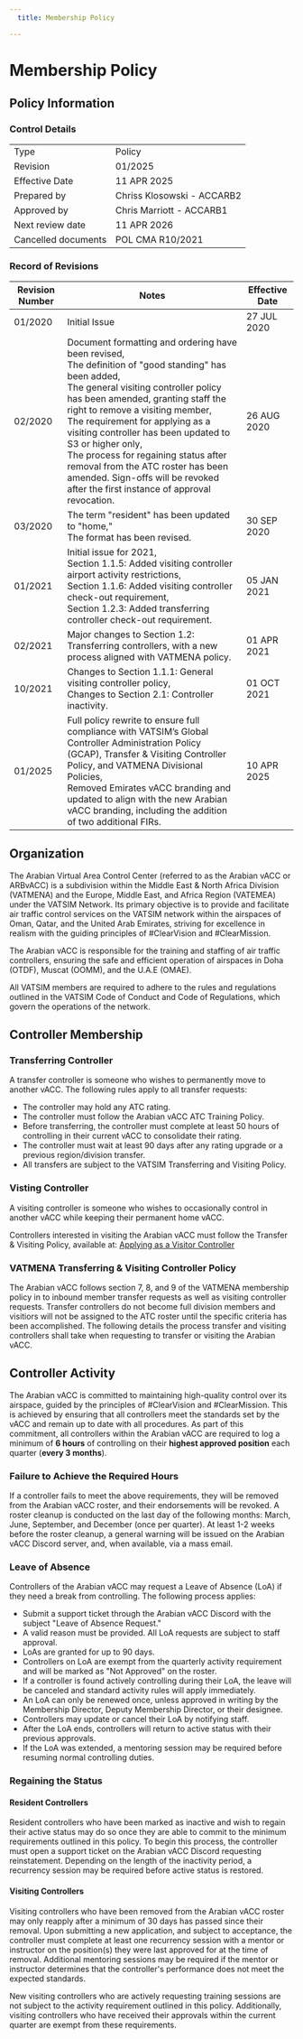 ```yaml
---
  title: Membership Policy

---
```

# Membership Policy
## Policy Information
### Control Details
|                     |                            |
|---------------------|----------------------------|
|         Type        |           Policy           |
|       Revision      |           01/2025          |
|    Effective Date   |         11 APR 2025        |
|     Prepared by     | Chriss Klosowski - ACCARB2 |
|     Approved by     |  Chris Marriott - ACCARB1  |
|   Next review date  |         11 APR 2026        |
| Cancelled documents |       POL CMA R10/2021     |

### Record of Revisions
<table><thead>
  <tr>
    <th>Revision Number</th>
    <th>Notes</th>
    <th>Effective Date</th>
  </tr></thead>
<tbody>
  <tr>
    <td>01/2020</td>
    <td>Initial Issue</td>
    <td>27 JUL 2020</td>
  </tr>
  <tr>
    <td>02/2020</td>
    <td>Document formatting and ordering have been revised,<br>The definition of "good standing" has been added,<br>The general visiting controller policy has been amended, granting staff the right to remove a visiting member,<br>The requirement for applying as a visiting controller has been updated to S3 or higher only,<br>The process for regaining status after removal from the ATC roster has been amended. Sign-offs will be revoked after the first instance of approval revocation.</td>
    <td>26 AUG 2020</td>
  </tr>
  <tr>
    <td>03/2020</td>
    <td>The term "resident" has been updated to "home,"<br>The format has been revised.</td>
    <td>30 SEP 2020</td>
  </tr>
  <tr>
    <td>01/2021</td>
    <td>Initial issue for 2021,<br>Section 1.1.5: Added visiting controller airport activity restrictions,<br>Section 1.1.6: Added visiting controller check-out requirement,<br>Section 1.2.3: Added transferring controller check-out requirement.</td>
    <td>05 JAN 2021</td>
  </tr>
  <tr>
    <td>02/2021</td>
    <td>Major changes to Section 1.2: Transferring controllers, with a new process aligned with VATMENA policy.</td>
    <td>01 APR 2021</td>
  </tr>
  <tr>
    <td>10/2021</td>
    <td>Changes to Section 1.1.1: General visiting controller policy,<br>Changes to Section 2.1: Controller inactivity.</td>
    <td>01 OCT 2021</td>
  </tr>
  <tr>
    <td>01/2025</td>
    <td>Full policy rewrite to ensure full compliance with VATSIM’s Global Controller Administration Policy (GCAP), Transfer &amp; Visiting Controller Policy, and VATMENA Divisional Policies,<br>Removed Emirates vACC branding and updated to align with the new Arabian vACC branding, including the addition of two additional FIRs.</td>
    <td>10 APR 2025</td>
  </tr>
</tbody></table>


## Organization
The Arabian Virtual Area Control Center (referred to as the Arabian vACC or ARBvACC) is a subdivision within the Middle East & North Africa Division (VATMENA) and the Europe, Middle East, and Africa Region (VATEMEA) under the VATSIM Network. Its primary objective is to provide and facilitate air traffic control services on the VATSIM network within the airspaces of Oman, Qatar, and the United Arab Emirates, striving for excellence in realism with the guiding principles of #ClearVision and #ClearMission.

The Arabian vACC is responsible for the training and staffing of air traffic controllers, ensuring the safe and efficient operation of airspaces in Doha (OTDF), Muscat (OOMM), and the U.A.E (OMAE).

All VATSIM members are required to adhere to the rules and regulations outlined in the VATSIM Code of Conduct and Code of Regulations, which govern the operations of the network.

## Controller Membership
### Transferring Controller
A transfer controller is someone who wishes to permanently move to another vACC. The following rules apply to all transfer requests:

- The controller may hold any ATC rating.
- The controller must follow the Arabian vACC ATC Training Policy.
- Before transferring, the controller must complete at least 50 hours of controlling in their current vACC to consolidate their rating.
- The controller must wait at least 90 days after any rating upgrade or a previous region/division transfer.
- All transfers are subject to the VATSIM Transferring and Visiting Policy.

### Visting Controller
A visiting controller is someone who wishes to occasionally control in another vACC while keeping their permanent home vACC.

Controllers interested in visiting the Arabian vACC must follow the Transfer & Visiting Policy, available at: [Applying as a Visitor Controller](https://library.arabian-vacc.com/vacc_documents/getting_started/transfer_and_visiting/#visiting-within-the-arabian-vacc)

### VATMENA Transferring & Visiting Controller Policy
The Arabian vACC follows section 7, 8, and 9 of the VATMENA membership policy in to inbound member transfer requests as well as visiting controller requests. Transfer controllers do not become full division members and visitiors will not be assigned to the ATC roster until the specific criteria has been accomplished. The following details the process transfer and visiting controllers shall take when requesting to transfer or visiting the Arabian vACC.

## Controller Activity
The Arabian vACC is committed to maintaining high-quality control over its airspace, guided by the principles of #ClearVision and #ClearMission. This is achieved by ensuring that all controllers meet the standards set by the vACC and remain up to date with all procedures. As part of this commitment, all controllers within the Arabian vACC are required to log a minimum of **6 hours** of controlling on their **highest approved position** each quarter (**every 3 months**).

### Failure to Achieve the Required Hours
If a controller fails to meet the above requirements, they will be removed from the Arabian vACC roster, and their endorsements will be revoked. A roster cleanup is conducted on the last day of the following months: March, June, September, and December (once per quarter). At least 1-2 weeks before the roster cleanup, a general warning will be issued on the Arabian vACC Discord server, and, when available, via a mass email.

### Leave of Absence
Controllers of the Arabian vACC may request a Leave of Absence (LoA) if they need a break from controlling. The following process applies:

- Submit a support ticket through the Arabian vACC Discord with the subject "Leave of Absence Request."
- A valid reason must be provided. All LoA requests are subject to staff approval.
- LoAs are granted for up to 90 days.
- Controllers on LoA are exempt from the quarterly activity requirement and will be marked as "Not Approved" on the roster.
- If a controller is found actively controlling during their LoA, the leave will be canceled and standard activity rules will apply immediately.
- An LoA can only be renewed once, unless approved in writing by the Membership Director, Deputy Membership Director, or their designee.
- Controllers may update or cancel their LoA by notifying staff.
- After the LoA ends, controllers will return to active status with their previous approvals.
- If the LoA was extended, a mentoring session may be required before resuming normal controlling duties.

### Regaining the Status
#### Resident Controllers
Resident controllers who have been marked as inactive and wish to regain their active status may do so once they are able to commit to the minimum requirements outlined in this policy. To begin this process, the controller must open a support ticket on the Arabian vACC Discord requesting reinstatement. Depending on the length of the inactivity period, a recurrency session may be required before active status is restored.

#### Visiting Controllers
Visiting controllers who have been removed from the Arabian vACC roster may only reapply after a minimum of 30 days has passed since their removal. Upon submitting a new application, and subject to acceptance, the controller must complete at least one recurrency session with a mentor or instructor on the position(s) they were last approved for at the time of removal. Additional mentoring sessions may be required if the mentor or instructor determines that the controller's performance does not meet the expected standards.

New visiting controllers who are actively requesting training sessions are not subject to the activity requirement outlined in this policy. Additionally, visiting controllers who have received their approvals within the current quarter are exempt from these requirements.